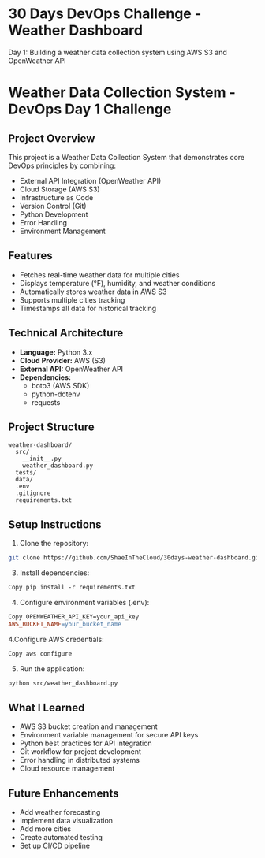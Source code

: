 # 30 Days DevOps Challenge - Weather Dashboard

Day 1: Building a weather data collection system using AWS S3 and OpenWeather API

# Weather Data Collection System - DevOps Day 1 Challenge

## Project Overview
This project is a Weather Data Collection System that demonstrates core DevOps principles by combining:
- External API Integration (OpenWeather API)
- Cloud Storage (AWS S3)
- Infrastructure as Code
- Version Control (Git)
- Python Development
- Error Handling
- Environment Management

## Features
- Fetches real-time weather data for multiple cities
- Displays temperature (°F), humidity, and weather conditions
- Automatically stores weather data in AWS S3
- Supports multiple cities tracking
- Timestamps all data for historical tracking

## Technical Architecture
- **Language:** Python 3.x
- **Cloud Provider:** AWS (S3)
- **External API:** OpenWeather API
- **Dependencies:** 
  - boto3 (AWS SDK)
  - python-dotenv
  - requests


## Project Structure
```
weather-dashboard/
  src/
    __init__.py
    weather_dashboard.py
  tests/
  data/
  .env
  .gitignore
  requirements.txt
```  

## Setup Instructions
1. Clone the repository:
```bash
git clone https://github.com/ShaeInTheCloud/30days-weather-dashboard.git
```

3. Install dependencies:
```makefile
Copy pip install -r requirements.txt
```

4. Configure environment variables (.env):

```makefile
Copy OPENWEATHER_API_KEY=your_api_key
AWS_BUCKET_NAME=your_bucket_name
```

4.Configure AWS credentials:

```bash
Copy aws configure
```

5. Run the application:

```bash
python src/weather_dashboard.py
```

## What I Learned

- AWS S3 bucket creation and management
- Environment variable management for secure API keys
- Python best practices for API integration
- Git workflow for project development
- Error handling in distributed systems
- Cloud resource management

## Future Enhancements

- Add weather forecasting
- Implement data visualization
- Add more cities
- Create automated testing
- Set up CI/CD pipeline
